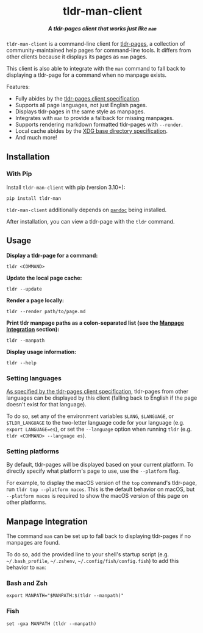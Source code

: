 <div>
    <h1 align="center">tldr-man-client</h1>
    <h5 align="center">A tldr-pages client that works just like <code>man</code></h5>
</div>

`tldr-man-client` is a command-line client for [tldr-pages][tldr-pages],
a collection of community-maintained help pages for command-line tools.
It differs from other clients because it displays its pages as `man` pages.

This client is also able to integrate with the `man` command to fall back to displaying a tldr-page for a command when
no manpage exists.

Features:
- Fully abides by the [tldr-pages client specification][client-spec].
- Supports all page languages, not just English pages.
- Displays tldr-pages in the same style as manpages.
- Integrates with `man` to provide a fallback for missing manpages.
- Supports rendering markdown formatted tldr-pages with `--render`.
- Local cache abides by the [XDG base directory specification][xdg].
- And much more!


## Installation

### With Pip

Install `tldr-man-client` with pip (version 3.10+):

```shell
pip install tldr-man
```

`tldr-man-client` additionally depends on [`pandoc`](https://pandoc.org/installing.html) being installed.

After installation, you can view a tldr-page with the `tldr` command.


## Usage

**Display a tldr-page for a command:**

```shell
tldr <COMMAND>
```

**Update the local page cache:**

```shell
tldr --update
```

**Render a page locally:**

```shell
tldr --render path/to/page.md
```

**Print tldr manpage paths as a colon-separated list (see the [Manpage Integration](#Manpage-Integration) section):**

```shell
tldr --manpath
```

**Display usage information:**

```shell
tldr --help
```


### Setting languages

[As specified by the tldr-pages client specification][client-spec-language],
tldr-pages from other languages can be displayed by this client
(falling back to English if the page doesn't exist for that language).

To do so, set any of the environment variables `$LANG`, `$LANGUAGE`, or `$TLDR_LANGUAGE` to the two-letter language code
for your language (e.g. `export LANGUAGE=es`),
or set the `--language` option when running `tldr` (e.g. `tldr <COMMAND> --language es`).


### Setting platforms

By default, tldr-pages will be displayed based on your current platform.
To directly specify what platform's page to use, use the `--platform` flag.

For example, to display the macOS version of the `top` command's tldr-page, run `tldr top --platform macos`.
This is the default behavior on macOS,
but `--platform macos` is required to show the macOS version of this page on other platforms.


## Manpage Integration

The command `man` can be set up to fall back to displaying tldr-pages if no manpages are found.

To do so,
add the provided line to your shell's startup script (e.g. `~/.bash_profile`, `~/.zshenv`, `~/.config/fish/config.fish`)
to add this behavior to `man`:

### Bash and Zsh

```shell
export MANPATH="$MANPATH:$(tldr --manpath)"
```

### Fish

```shell
set -gxa MANPATH (tldr --manpath)
```

[tldr-pages]: https://github.com/tldr-pages/tldr
[client-spec]: https://github.com/tldr-pages/tldr/blob/main/CLIENT-SPECIFICATION.md
[client-spec-language]: https://github.com/tldr-pages/tldr/blob/main/CLIENT-SPECIFICATION.md#language
[xdg]: https://specifications.freedesktop.org/basedir-spec/basedir-spec-latest.html
